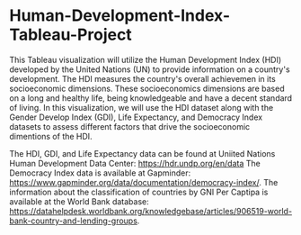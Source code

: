 # Human-Development-Index-Tableau-Project
This Tableau visualization will utilize the Human Development Index (HDI) developed by the United Nations (UN) to provide information on a country's development. The HDI  measures the country's overall achievemen in its socioeconomic dimensions. These socioeconomics dimensions are based on a long and healthy life, being knowledgeable and have a decent standard of living. In this visualization, we will use the HDI dataset along with the Gender Develop Index (GDI), Life Expectancy, and Democracy Index datasets to assess different factors that drive the socioeconomic dimentions of the HDI. 

The HDI, GDI, and Life Expectancy data can be found at Uniited Nations Human Development Data Center: https://hdr.undp.org/en/data The Democracy Index data is available at Gapminder: https://www.gapminder.org/data/documentation/democracy-index/. The information about the classification of countries by GNI Per Captipa is available at the World Bank database: https://datahelpdesk.worldbank.org/knowledgebase/articles/906519-world-bank-country-and-lending-groups. 
